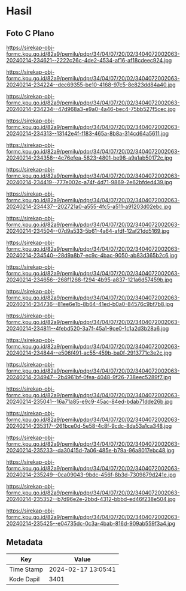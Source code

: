 # Hasil

## Foto C Plano

https://sirekap-obj-formc.kpu.go.id/82a9/pemilu/pdpr/34/04/07/20/02/3404072002063-20240214-234621--2222c26c-4de2-4534-af16-af18cdeec924.jpg

https://sirekap-obj-formc.kpu.go.id/82a9/pemilu/pdpr/34/04/07/20/02/3404072002063-20240214-234224--dec69355-be10-4168-97c5-8e823dd84a40.jpg

https://sirekap-obj-formc.kpu.go.id/82a9/pemilu/pdpr/34/04/07/20/02/3404072002063-20240214-234234--47d968a3-e9a0-4a46-bec4-75bb527f5cec.jpg

https://sirekap-obj-formc.kpu.go.id/82a9/pemilu/pdpr/34/04/07/20/02/3404072002063-20240214-234313--13142e4f-f183-465a-8b8a-314cd64a5611.jpg

https://sirekap-obj-formc.kpu.go.id/82a9/pemilu/pdpr/34/04/07/20/02/3404072002063-20240214-234358--4c76efea-5823-4801-be98-a9a1ab50172c.jpg

https://sirekap-obj-formc.kpu.go.id/82a9/pemilu/pdpr/34/04/07/20/02/3404072002063-20240214-234419--777e002c-a74f-4d71-9869-2e62bfded439.jpg

https://sirekap-obj-formc.kpu.go.id/82a9/pemilu/pdpr/34/04/07/20/02/3404072002063-20240214-234437--202721a0-a555-4fc5-a511-a91203d02ebc.jpg

https://sirekap-obj-formc.kpu.go.id/82a9/pemilu/pdpr/34/04/07/20/02/3404072002063-20240214-234504--07d9a533-5b61-4a64-afdf-12af21dd5169.jpg

https://sirekap-obj-formc.kpu.go.id/82a9/pemilu/pdpr/34/04/07/20/02/3404072002063-20240214-234540--28d9a8b7-ec9c-4bac-9050-ab83d365b2c6.jpg

https://sirekap-obj-formc.kpu.go.id/82a9/pemilu/pdpr/34/04/07/20/02/3404072002063-20240214-234656--268f1268-f294-4b95-a837-121a6d57459b.jpg

https://sirekap-obj-formc.kpu.go.id/82a9/pemilu/pdpr/34/04/07/20/02/3404072002063-20240214-234736--81ee6e1b-8b64-41ed-b0a0-84576c9bf7b8.jpg

https://sirekap-obj-formc.kpu.go.id/82a9/pemilu/pdpr/34/04/07/20/02/3404072002063-20240214-234811--4febd520-3a7f-45a1-9ce0-1c1a2d3b28a6.jpg

https://sirekap-obj-formc.kpu.go.id/82a9/pemilu/pdpr/34/04/07/20/02/3404072002063-20240214-234844--e506f491-ac55-459b-ba0f-2913771c3e2c.jpg

https://sirekap-obj-formc.kpu.go.id/82a9/pemilu/pdpr/34/04/07/20/02/3404072002063-20240214-234947--2b4961bf-0fea-4048-9f26-738eec5289f7.jpg

https://sirekap-obj-formc.kpu.go.id/82a9/pemilu/pdpr/34/04/07/20/02/3404072002063-20240214-235041--16a71a85-e9c9-45ac-84ed-bdab71dde26b.jpg

https://sirekap-obj-formc.kpu.go.id/82a9/pemilu/pdpr/34/04/07/20/02/3404072002063-20240214-235317--261bce0d-5e58-4c8f-9cdc-8da53a1ca348.jpg

https://sirekap-obj-formc.kpu.go.id/82a9/pemilu/pdpr/34/04/07/20/02/3404072002063-20240214-235233--da30415d-7a06-485e-b79a-96a8017ebc48.jpg

https://sirekap-obj-formc.kpu.go.id/82a9/pemilu/pdpr/34/04/07/20/02/3404072002063-20240214-235249--0ca09043-9bdc-456f-8b3d-7309879d241e.jpg

https://sirekap-obj-formc.kpu.go.id/82a9/pemilu/pdpr/34/04/07/20/02/3404072002063-20240214-235352--b7d96e2e-2bbd-4312-bbbd-ed46f238e504.jpg

https://sirekap-obj-formc.kpu.go.id/82a9/pemilu/pdpr/34/04/07/20/02/3404072002063-20240214-235425--e04735dc-0c3a-4bab-816d-909ab559f3a4.jpg


## Metadata

| Key        | Value               |
| ---------- | ------------------- |
| Time Stamp | 2024-02-17 13:05:41 |
| Kode Dapil | 3401                |



